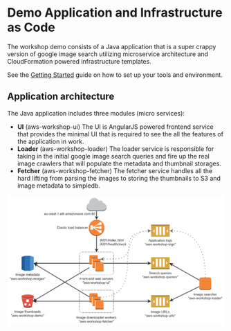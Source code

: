 # Demo Application and Infrastructure as Code

The workshop demo consists of a Java application that is a super crappy version of google image search utilizing
microservice architecture and CloudFormation powered infrastructure templates.

See the [Getting Started](/docs/getting_started.md) guide on how to set up your tools and environment.

## Application architecture

The Java application includes three modules (micro services):
- **UI** (aws-workshop-ui)
  The UI is AngularJS powered frontend service that provides the minimal UI that is required to see the all the features
  of the application in work.
- **Loader** (aws-workshop-loader)
  The loader service is responsible for taking in the initial google image search queries and fire up the real
  image crawlers that will populate the metadata and thumbnail storages.
- **Fetcher** (aws-workshop-fetcher)
  The fetcher service handles all the hard lifting from parsing the images to storing the thumbnails to S3 and image
  metadata to simpledb.

![Workshop application architecture](/images/aws_workshop_arch_2_no_alarms.png)
